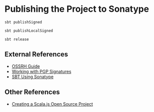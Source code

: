 # Publishing the Project to Sonatype

`sbt publishSigned`

`sbt publishLocalSigned`

`sbt release`

## External References

- [OSSRH Guide](https://central.sonatype.org/pages/ossrh-guide.html)
- [Working with PGP Signatures](https://central.sonatype.org/pages/working-with-pgp-signatures.html)
- [SBT Using Sonatype](https://www.scala-sbt.org/0.13/docs/Using-Sonatype.html)

## Other References

- [Creating a Scala.js Open Source Project](https://www.querki.net/u/jducoeur/scala-notes/#!Creating-a-Scalajs-Open-Source-Project)
